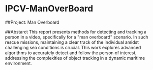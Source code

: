 # IPCV-ManOverBoard
##Project: Man Overboard

##Abstarct 
This report presents methods for detecting and tracking a person in a video, specifically for a "man overboard" scenario. In such rescue missions, maintaining a clear track of the individual amidst challenging sea conditions is crucial. This work explores advanced algorithms to accurately detect and follow the person of interest, addressing the complexities of object tracking in a dynamic maritime environment.
